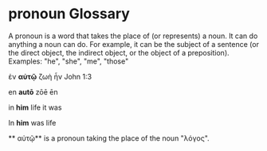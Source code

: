 # pronoun Glossary
A pronoun is a word that takes the place of (or represents) a noun.  It can do anything a noun can do. For example, it can be the subject of a sentence (or the direct object, the indirect object, or the object of a preposition).  
Examples:  "he", "she", "me", "those"

 ἐν  **αὐτῷ**   ζωὴ       ἦν         John 1:3
 
 en  **autō**   zōē       ēn
 
 in  **him**    life    it was
 
 In  **him**    was     life
 
** αὐτῷ** is a pronoun taking the place of the noun "λόγος".